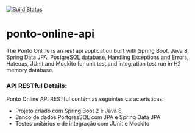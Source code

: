 [![Build Status](https://www.travis-ci.org/danielgutknecht/ponto-online-api.svg?branch=master)](https://www.travis-ci.org/danielgutknecht/ponto-online-api)
# ponto-online-api 
The Ponto Online is an rest api application built with Spring Boot, Java 8, Spring Data JPA, PostgreSQL database, Handling Exceptions and Errors, Hateoas, JUnit and Mockito for unit test and integration test run in H2 memory database.

### API RESTful Details:
Ponto Online API RESTful contém as seguintes características:  
* Projeto criado com Spring Boot 2 e Java 8
* Banco de dados PortgresSQL com JPA e Spring Data JPA
* Testes unitários e de integração com JUnit e Mockito

